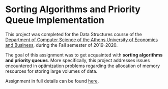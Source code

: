 # Sorting Algorithms and Priority Queue Implementation

This project was completed for the Data Structures course of the [Department of Computer Science of the Athens University of Economics and Business](https://www.dept.aueb.gr/el/cs), during the Fall semester of 2019-2020. 

The goal of this assignment was to get acquainted with **sorting algorithms and priority queues**. More specifically, this project addresses issues encountered in optimization problems regarding the allocation of memory resources for storing large volumes of data.

Assignment in full details can be found [here](assignment-report/project2-assignment.pdf).

